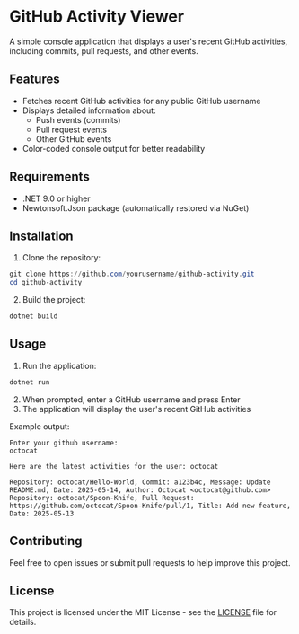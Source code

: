 # GitHub Activity Viewer

A simple console application that displays a user's recent GitHub activities, including commits, pull requests, and other events.

## Features

- Fetches recent GitHub activities for any public GitHub username
- Displays detailed information about:
  - Push events (commits)
  - Pull request events
  - Other GitHub events
- Color-coded console output for better readability

## Requirements

- .NET 9.0 or higher
- Newtonsoft.Json package (automatically restored via NuGet)

## Installation

1. Clone the repository:
```powershell
git clone https://github.com/yourusername/github-activity.git
cd github-activity
```

2. Build the project:
```powershell
dotnet build
```

## Usage

1. Run the application:
```powershell
dotnet run
```

2. When prompted, enter a GitHub username and press Enter
3. The application will display the user's recent GitHub activities

Example output:
```
Enter your github username:
octocat

Here are the latest activities for the user: octocat

Repository: octocat/Hello-World, Commit: a123b4c, Message: Update README.md, Date: 2025-05-14, Author: Octocat <octocat@github.com>
Repository: octocat/Spoon-Knife, Pull Request: https://github.com/octocat/Spoon-Knife/pull/1, Title: Add new feature, Date: 2025-05-13
```

## Contributing

Feel free to open issues or submit pull requests to help improve this project.

## License

This project is licensed under the MIT License - see the [LICENSE](LICENSE) file for details.
